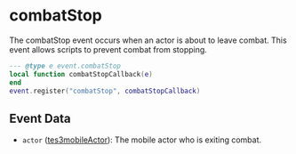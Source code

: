 # combatStop

The combatStop event occurs when an actor is about to leave combat. This event allows scripts to prevent combat from stopping.

```lua
--- @type e event.combatStop
local function combatStopCallback(e)
end
event.register("combatStop", combatStopCallback)
```

## Event Data

* `actor` ([tes3mobileActor](../../types/tes3mobileActor)): The mobile actor who is exiting combat.

